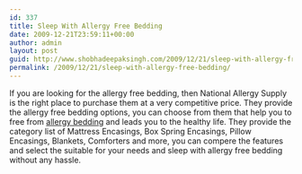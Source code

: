 ```yaml
---
id: 337
title: Sleep With Allergy Free Bedding
date: 2009-12-21T23:59:11+00:00
author: admin
layout: post
guid: http://www.shobhadeepaksingh.com/2009/12/21/sleep-with-allergy-free-bedding/
permalink: /2009/12/21/sleep-with-allergy-free-bedding/
---
```

If you are looking for the allergy free bedding, then National Allergy Supply is the right place to purchase them at a very competitive price. They provide the allergy free bedding options, you can choose from them that help you to free from [allergy bedding](http://www.natlallergy.com/cat/100/healthy-bedding-for-allergy-sufferers.html) and leads you to the healthy life. They provide the category list of Mattress Encasings, Box Spring Encasings, Pillow Encasings, Blankets, Comforters and more, you can compere the features and select the suitable for your needs and sleep with allergy free bedding without any hassle.